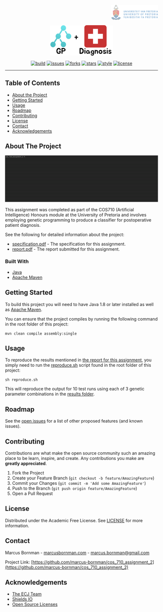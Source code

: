 <!-- PROJECT LOGO -->
<p align="right">
<a href="https://pub.dev">
<img src="https://raw.githubusercontent.com/marcus-bornman/cos_710_assignment_2/master/assets/project_badge.png" height="50" alt="badge">
</a>
</p>
<p align="center">
<img src="https://raw.githubusercontent.com/marcus-bornman/cos_710_assignment_2/master/assets/project_logo.png" height="100" alt="logo" />
</p>

<!-- PROJECT SHIELDS -->
<p align="center">
<a href="https://github.com/marcus-bornman/cos_710_assignment_2/actions?query=workflow%3Abuild"><img src="https://img.shields.io/github/workflow/status/marcus-bornman/cos_710_assignment_2/build?label=build" alt="build"></a>
<a href="https://github.com/marcus-bornman/cos_710_assignment_2/issues"><img src="https://img.shields.io/github/issues/marcus-bornman/cos_710_assignment_2" alt="issues"></a>
<a href="https://github.com/marcus-bornman/cos_710_assignment_2/network"><img src="https://img.shields.io/github/forks/marcus-bornman/cos_710_assignment_2" alt="forks"></a>
<a href="https://github.com/marcus-bornman/cos_710_assignment_2/stargazers"><img src="https://img.shields.io/github/stars/marcus-bornman/cos_710_assignment_2" alt="stars"></a>
<a href="https://google.github.io/styleguide/javaguide.html"><img src="https://img.shields.io/badge/style-google_java-40c4ff.svg" alt="style"></a>
<a href="https://github.com/marcus-bornman/cos_710_assignment_2/blob/master/LICENSE"><img src="https://img.shields.io/github/license/Marcus-bornman/cos_710_assignment_2" alt="license"></a>
</p>

---

<!-- TABLE OF CONTENTS -->
## Table of Contents
* [About the Project](#about-the-project)
* [Getting Started](#getting-started)
* [Usage](#usage)
* [Roadmap](#roadmap)
* [Contributing](#contributing)
* [License](#license)
* [Contact](#contact)
* [Acknowledgements](#acknowledgements)



<!-- ABOUT THE PROJECT -->
## About The Project
<p align="center">
<img src="https://raw.githubusercontent.com/marcus-bornman/cos_710_assignment_2/master/assets/screenshot_1.gif" width="600" alt="Screenshot 1" />
</p>

This assignment was completed as part of the COS710 (Artificial Intelligence) Honours module at the University of Pretoria
and involves employing genetic programming to produce a classifier for postoperative patient diagnosis.

See the following for detailed information about the project:
* [specification.pdf](specification.pdf) - The specification for this assignment.
* [report.pdf](report/report.pdf) - The report submitted for this assignment.

### Built With
* [Java](https://www.java.com/en/)
* [Apache Maven](https://maven.apache.org)



<!-- GETTING STARTED -->
## Getting Started
To build this project you will need to have Java 1.8 or later installed as well as [Apache Maven](https://maven.apache.org).

You can ensure that the project compiles by running the following command in the root folder of this project:
```
mvn clean compile assembly:single
```



<!-- USAGE EXAMPLES -->
## Usage
To reproduce the results mentioned in [the report for this assignment](report/report.pdf), you simply need to run the
[reproduce.sh](reproduce.sh) script found in the root folder of this project:
```shell script
sh reproduce.sh
```
This will reproduce the output for 10 test runs using each of 3 genetic parameter combinations in the [results folder](results).



<!-- ROADMAP -->
## Roadmap
See the [open issues](https://github.com/othneildrew/Best-README-Template/issues) for a list of other proposed features (and known issues).



<!-- CONTRIBUTING -->
## Contributing

Contributions are what make the open source community such an amazing place to be learn, inspire, and create. Any contributions you make are **greatly appreciated**.

1. Fork the Project
2. Create your Feature Branch (`git checkout -b feature/AmazingFeature`)
3. Commit your Changes (`git commit -m 'Add some AmazingFeature'`)
4. Push to the Branch (`git push origin feature/AmazingFeature`)
5. Open a Pull Request



<!-- LICENSE -->
## License

Distributed under the Academic Free License. See [LICENSE](LICENSE) for more information.



<!-- CONTACT -->
## Contact

Marcus Bornman - [marcusbornman.com](https://www.marcusbornman.com) - [marcus.bornman@gmail.com](mailto:marcus.bornman@gmail.com)

Project Link: [https://github.com/marcus-bornman/cos_710_assignment_2](https://github.com/marcus-bornman/cos_710_assignment_2)



<!-- ACKNOWLEDGEMENTS -->
## Acknowledgements
* [The ECJ Team](https://cs.gmu.edu/~eclab/projects/ecj/)
* [Shields IO](https://shields.io)
* [Open Source Licenses](https://choosealicense.com)
